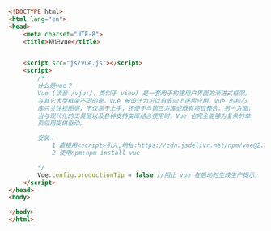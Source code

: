 
<BlogInfo title="2.初识vue" author="白日梦想猿" pv=0 read_times=0 pre_cost_time=0分31秒 category="vue学习" tag_list="['vue学习']" create_time="2022.12.28 22:23:30" update_time="2022.12.28 22:42:01" />

```html
<!DOCTYPE html>
<html lang="en">
<head>
    <meta charset="UTF-8">
    <title>初识vue</title>


    <script src="js/vue.js"></script>
    <script>
        /*
        什么是vue？
        Vue (读音 /vjuː/，类似于 view) 是一套用于构建用户界面的渐进式框架。
        与其它大型框架不同的是，Vue 被设计为可以自底向上逐层应用。Vue 的核心
        库只关注视图层，不仅易于上手，还便于与第三方库或既有项目整合。另一方面，
        当与现代化的工具链以及各种支持类库结合使用时，Vue 也完全能够为复杂的单
        页应用提供驱动。

        安装：
            1.直接用<script>引入,地址:https://cdn.jsdelivr.net/npm/vue@2.7.14/dist/vue.js
            2.使用npm:npm install vue

        */
        Vue.config.productionTip = false //阻止 vue 在启动时生成生产提示。
    </script>
</head>
<body>

</body>
</html>
```
